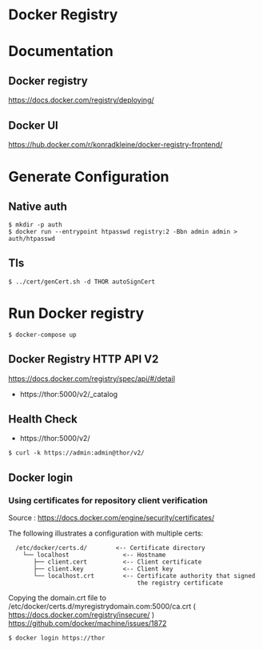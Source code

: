 Docker Registry
===============


# Documentation

## Docker registry
https://docs.docker.com/registry/deploying/

## Docker UI
https://hub.docker.com/r/konradkleine/docker-registry-frontend/


# Generate Configuration

## Native auth
```
$ mkdir -p auth
$ docker run --entrypoint htpasswd registry:2 -Bbn admin admin > auth/htpasswd
```

## Tls 
``` 
$ ../cert/genCert.sh -d THOR autoSignCert 
```
  

# Run Docker registry
```
$ docker-compose up
```

## Docker Registry HTTP API V2
https://docs.docker.com/registry/spec/api/#/detail
* https://thor:5000/v2/_catalog

## Health Check
* https://thor:5000/v2/

```
$ curl -k https://admin:admin@thor/v2/
```

## Docker login
### Using certificates for repository client verification
 Source : https://docs.docker.com/engine/security/certificates/
 
The following illustrates a configuration with multiple certs:
```
  /etc/docker/certs.d/        <-- Certificate directory
    └── localhost               <-- Hostname
       ├── client.cert          <-- Client certificate
       ├── client.key           <-- Client key
       └── localhost.crt        <-- Certificate authority that signed
                                    the registry certificate
```

Copying the domain.crt file to /etc/docker/certs.d/myregistrydomain.com:5000/ca.crt ( https://docs.docker.com/registry/insecure/ )
https://github.com/docker/machine/issues/1872
```
$ docker login https://thor
```

